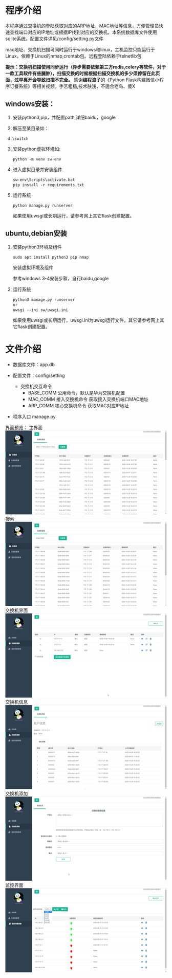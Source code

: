 # 程序介绍
​	本程序通过交换机的登陆获取对应的ARP地址，MAC地址等信息，方便管理员快速查找端口对应的IP地址或根据IP找到对应的交换机。本系统数据库文件使用sqlite系统。配置文件详见/config/setting.py文件

​	mac地址、交换机扫描可同时运行于windows和linux，主机监控只能运行于Linux，依赖于Linux的nmap,crontab包。远程登陆依赖于telnetlib包

 **​        提示：交换机扫描使用同步运行（异步需要依赖第三方redis,celery等软件，对于一款工具软件有些臃肿），扫描交换的时候根据扫描交换机的多少须停留在此页面，过早离开会导致扫描不完全。** 
    感谢**编程浪子**的《Python Flask构建微信小程序订餐系统》等相关视频。手艺粗糙,技术肤浅，不适合老鸟、傻X
## windows安装：

1. 安装python3,pip，并配置path,详细baidu，google

2.  解压至某目录如：

   ```
    d:\switch
   ```

   

3. 安装python虚拟环境如:

   ```
   python -m venv sw-env
   ```

   

4. 进入虚拟目录并安装组件

   ```
   sw-env\Scripts\activate.bat
   pip install -r requirements.txt
   ```

   

5. 运行系统
   
    ```
    python manage.py runserver
    ```
    
    如果使用uwsgi或长期运行，请参考网上其它flask创建配置。
    

## ubuntu,debian安装

1. 安装python3环境及组件

   ```
   sudo apt install python3 pip nmap 
   ```

   安装虚拟环境及组件

   参考windows 3-4安装步骤，自行baidu,google   

3. 运行系统

   ```
   python3 manage.py runserver
   or   
   uwsgi --ini sw/uwsgi.ini                                              
   ```
   
   如果使用uwsgi或长期运行，uwsgi.ini为uwsgi运行文件。其它请参考网上其它flask创建配置。    


# 文件介绍

- 数据库文件：app.db 

- 配置文件：config/setting
  - 交换机交互命令
    - BASE_COMM 公用命令，默认是华为交换机配置
    - MAC_COMM 接入交换机命令 获取接入交换机端口MAC地址
    - ARP_COMM  核心交换机命令  获取MAC对应IP地址

- 程序入口 manage.py

界面预览：
主界面
![avatar](readme/index.png)
搜索
![avatar](readme/index-mac.png)
交换机界面
![avatar](readme/sw-index.png)
交换机信息
![avatar](readme/sw-info.png)
交换机添加
![avatar](readme/sw-add.png)
监控界面
![avatar](readme/mon-index.png)